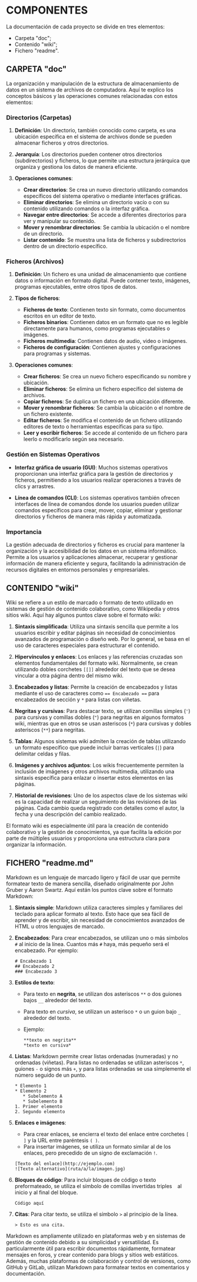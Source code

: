 # COMPONENTES

La documentación de cada proyecto se divide en tres elementos:

* Carpeta "doc";
* Contenido "wiki";
* Fichero "readme".

## CARPETA "doc"

La organización y manipulación de la estructura de almacenamiento de datos en un sistema de archivos de computadora. Aquí te explico los conceptos básicos y las operaciones comunes relacionadas con estos elementos:

### Directorios (Carpetas)

1. **Definición**: Un directorio, también conocido como carpeta, es una ubicación específica en el sistema de archivos donde se pueden almacenar ficheros y otros directorios.

2. **Jerarquía**: Los directorios pueden contener otros directorios (subdirectorios) y ficheros, lo que permite una estructura jerárquica que organiza y gestiona los datos de manera eficiente.

3. **Operaciones comunes**:

   - **Crear directorios**: Se crea un nuevo directorio utilizando comandos específicos del sistema operativo o mediante interfaces gráficas.
   - **Eliminar directorios**: Se elimina un directorio vacío o con su contenido utilizando comandos o la interfaz gráfica.
   - **Navegar entre directorios**: Se accede a diferentes directorios para ver y manipular su contenido.
   - **Mover y renombrar directorios**: Se cambia la ubicación o el nombre de un directorio.
   - **Listar contenido**: Se muestra una lista de ficheros y subdirectorios dentro de un directorio específico.

### Ficheros (Archivos)

1. **Definición**: Un fichero es una unidad de almacenamiento que contiene datos o información en formato digital. Puede contener texto, imágenes, programas ejecutables, entre otros tipos de datos.

2. **Tipos de ficheros**:

   - **Ficheros de texto**: Contienen texto sin formato, como documentos escritos en un editor de texto.
   - **Ficheros binarios**: Contienen datos en un formato que no es legible directamente para humanos, como programas ejecutables o imágenes.
   - **Ficheros multimedia**: Contienen datos de audio, video o imágenes.
   - **Ficheros de configuración**: Contienen ajustes y configuraciones para programas y sistemas.

3. **Operaciones comunes**:

   - **Crear ficheros**: Se crea un nuevo fichero especificando su nombre y ubicación.
   - **Eliminar ficheros**: Se elimina un fichero específico del sistema de archivos.
   - **Copiar ficheros**: Se duplica un fichero en una ubicación diferente.
   - **Mover y renombrar ficheros**: Se cambia la ubicación o el nombre de un fichero existente.
   - **Editar ficheros**: Se modifica el contenido de un fichero utilizando editores de texto o herramientas específicas para su tipo.
   - **Leer y escribir ficheros**: Se accede al contenido de un fichero para leerlo o modificarlo según sea necesario.

### Gestión en Sistemas Operativos

- **Interfaz gráfica de usuario (GUI)**: Muchos sistemas operativos proporcionan una interfaz gráfica para la gestión de directorios y ficheros, permitiendo a los usuarios realizar operaciones a través de clics y arrastres.
  
- **Línea de comandos (CLI)**: Los sistemas operativos también ofrecen interfaces de línea de comandos donde los usuarios pueden utilizar comandos específicos para crear, mover, copiar, eliminar y gestionar directorios y ficheros de manera más rápida y automatizada.

### Importancia

La gestión adecuada de directorios y ficheros es crucial para mantener la organización y la accesibilidad de los datos en un sistema informático. Permite a los usuarios y aplicaciones almacenar, recuperar y gestionar información de manera eficiente y segura, facilitando la administración de recursos digitales en entornos personales y empresariales.

## CONTENIDO "wiki"

Wiki se refiere a un estilo de marcado o formato de texto utilizado en sistemas de gestión de contenido colaborativo, como Wikipedia y otros sitios wiki. Aquí hay algunos puntos clave sobre el formato wiki:

1. **Sintaxis simplificada**: Utiliza una sintaxis sencilla que permite a los usuarios escribir y editar páginas sin necesidad de conocimientos avanzados de programación o diseño web. Por lo general, se basa en el uso de caracteres especiales para estructurar el contenido.

2. **Hipervínculos y enlaces**: Los enlaces y las referencias cruzadas son elementos fundamentales del formato wiki. Normalmente, se crean utilizando dobles corchetes `[[]]` alrededor del texto que se desea vincular a otra página dentro del mismo wiki.

3. **Encabezados y listas**: Permite la creación de encabezados y listas mediante el uso de caracteres como `== Encabezado ==` para encabezados de sección y `*` para listas con viñetas.

4. **Negritas y cursivas**: Para destacar texto, se utilizan comillas simples (`'`) para cursivas y comillas dobles (`"`) para negritas en algunos formatos wiki, mientras que en otros se usan asteriscos (`*`) para cursivas y dobles asteriscos (`**`) para negritas.

5. **Tablas**: Algunos sistemas wiki admiten la creación de tablas utilizando un formato específico que puede incluir barras verticales (`|`) para delimitar celdas y filas.

6. **Imágenes y archivos adjuntos**: Los wikis frecuentemente permiten la inclusión de imágenes y otros archivos multimedia, utilizando una sintaxis específica para enlazar o insertar estos elementos en las páginas.

7. **Historial de revisiones**: Uno de los aspectos clave de los sistemas wiki es la capacidad de realizar un seguimiento de las revisiones de las páginas. Cada cambio queda registrado con detalles como el autor, la fecha y una descripción del cambio realizado.

El formato wiki es especialmente útil para la creación de contenido colaborativo y la gestión de conocimientos, ya que facilita la edición por parte de múltiples usuarios y proporciona una estructura clara para organizar la información.

## FICHERO "readme.md"

Markdown es un lenguaje de marcado ligero y fácil de usar que permite formatear texto de manera sencilla, diseñado originalmente por John Gruber y Aaron Swartz. Aquí están los puntos clave sobre el formato Markdown:

1. **Sintaxis simple**: Markdown utiliza caracteres simples y familiares del teclado para aplicar formato al texto. Esto hace que sea fácil de aprender y de escribir, sin necesidad de conocimientos avanzados de HTML u otros lenguajes de marcado.

2. **Encabezados**: Para crear encabezados, se utilizan uno o más símbolos `#` al inicio de la línea. Cuantos más `#` haya, más pequeño será el encabezado. Por ejemplo:

   ```
   # Encabezado 1
   ## Encabezado 2
   ### Encabezado 3
   ```

3. **Estilos de texto**: 

   - Para texto en **negrita**, se utilizan dos asteriscos `**` o dos guiones bajos `__` alrededor del texto.
   - Para texto en *cursiva*, se utilizan un asterisco `*` o un guion bajo `_` alrededor del texto.
   - Ejemplo:

     ```
     **texto en negrita**
     *texto en cursiva*
     ```

4. **Listas**: Markdown permite crear listas ordenadas (numeradas) y no ordenadas (viñetas). Para listas no ordenadas se utilizan asteriscos `*`, guiones `-` o signos más `+`, y para listas ordenadas se usa simplemente el número seguido de un punto.

   ```
   * Elemento 1
   * Elemento 2
      * Subelemento A
      * Subelemento B
   1. Primer elemento
   2. Segundo elemento
   ```

5. **Enlaces e imágenes**: 
   - Para crear enlaces, se encierra el texto del enlace entre corchetes `[ ]` y la URL entre paréntesis `( )`.
   - Para insertar imágenes, se utiliza un formato similar al de los enlaces, pero precedido de un signo de exclamación `!`.

   ```
   [Texto del enlace](http://ejemplo.com)
   ![Texto alternativo](ruta/a/la/imagen.jpg)
   ```

6. **Bloques de código**: Para incluir bloques de código o texto preformateado, se utiliza el símbolo de comillas invertidas triples ``` ``` al inicio y al final del bloque.

   ```
   Código aquí
   ```

7. **Citas**: Para citar texto, se utiliza el símbolo `>` al principio de la línea.

   ```
   > Esto es una cita.
   ```

Markdown es ampliamente utilizado en plataformas web y en sistemas de gestión de contenido debido a su simplicidad y versatilidad. Es particularmente útil para escribir documentos rápidamente, formatear mensajes en foros, y crear contenido para blogs y sitios web estáticos. Además, muchas plataformas de colaboración y control de versiones, como GitHub y GitLab, utilizan Markdown para formatear textos en comentarios y documentación.
